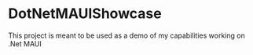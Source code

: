 # DotNetMAUIShowcase
This project is meant to be used as a demo of my capabilities working on .Net MAUI
